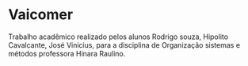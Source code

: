# Vaicomer
Trabalho acadêmico realizado pelos alunos Rodrigo souza, Hipolito Cavalcante, José Vinicius, para a disciplina de Organização sistemas e métodos professora Hinara Raulino. 
